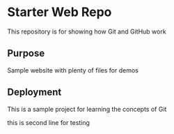 # Starter Web Repo

This repository is for showing how Git and GitHub work

## Purpose

Sample website with plenty of files for demos

## Deployment 
This is a sample project for learning the concepts of Git

this is second line for testing
